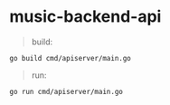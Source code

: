 # music-backend-api

> build:
```
go build cmd/apiserver/main.go
```

> run:
```
go run cmd/apiserver/main.go
```
